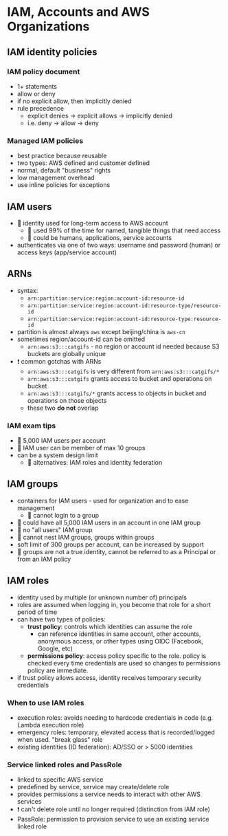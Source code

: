 # IAM, Accounts and AWS Organizations

## IAM identity policies

### IAM policy document

- 1+ statements
- allow or deny
- if no explicit allow, then implicitly denied
- rule precedence
  - explicit denies -> explicit allows -> implicitly denied
  - i.e. deny -> allow -> deny

### Managed IAM policies

- best practice because reusable
- two types: AWS defined and customer defined
- normal, default "business" rights
- low management overhead
- use inline policies for exceptions

## IAM users

- 📝 identity used for long-term access to AWS account
  - 📝 used 99% of the time for named, tangible things that need access
  - 📝 could be humans, applications, service accounts
- authenticates via one of two ways: username and password (human) or access keys (app/service account)

## ARNs

- syntax:
  - `arn:partition:service:region:account-id:resource-id`
  - `arn:partition:service:region:account-id:resource-type/resource-id`
  - `arn:partition:service:region:account-id:resource-type:resource-id`
- partition is almost always `aws` except beijing/china is `aws-cn`
- sometimes region/account-id can be omitted
  - `arn:aws:s3:::catgifs` - no region or account id needed because S3 buckets are globally unique
- ❗ common gotchas with ARNs
  - `arn:aws:s3:::catgifs` is very different from `arn:aws:s3:::catgifs/*`
  - `arn:aws:s3:::catgifs` grants access to bucket and operations on bucket
  - `arn:aws:s3:::catgifs/*` grants access to objects in bucket and operations on those objects
  - these two **do not** overlap

### IAM exam tips

- 📝 5,000 IAM users per account
- 📝 IAM user can be member of max 10 groups
- can be a system design limit
  - 📝 alternatives: IAM roles and identity federation

## IAM groups

- containers for IAM users - used for organization and to ease management
  - 📝 cannot login to a group
- 📝 could have all 5,000 IAM users in an account in one IAM group
- 📝 no "all users" IAM group
- 📝 cannot nest IAM groups, groups within groups
- soft limit of 300 groups per account, can be increased by support
- 📝 groups are not a true identity, cannot be referred to as a Principal or from an IAM policy

## IAM roles

- identity used by multiple (or unknown number of) principals
- roles are assumed when logging in, you become that role for a short period of time
- can have two types of policies:
  - **trust policy**: controls which identities can assume the role
    - can reference identities in same account, other accounts, anonymous access, or other types using OIDC (Facebook, Google, etc)
  - **permissions policy**: access policy specific to the role. policy is checked every time credentials are used so changes to permissions policy are immediate.
- if trust policy allows access, identity receives temporary security credentials

### When to use IAM roles

- execution roles: avoids needing to hardcode credentials in code (e.g. Lambda execution role)
- emergency roles: temporary, elevated access that is recorded/logged when used. "break glass" role
- existing identities (ID federation): AD/SSO or > 5000 identities

### Service linked roles and PassRole

- linked to specific AWS service
- predefined by service, service may create/delete role
- provides permissions a service needs to interact with other AWS services
- ❗ can't delete role until no longer required (distinction from IAM role)
- PassRole: permission to provision service to use an existing service linked role
